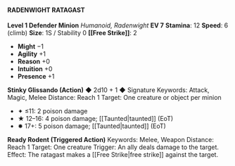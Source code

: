 #### RADENWIGHT RATAGAST

**Level 1 Defender Minion**
*Humanoid, Radenwight*
**EV 7**
**Stamina**: 12
**Speed**: 6 (climb)
**Size**: 1S / Stability 0
**[[Free Strike]]**: 2

- **Might** −1
- **Agility** +1
- **Reason** +0
- **Intuition** +0
- **Presence** +1

**Stinky Glissando (Action)** ◆ 2d10 + 1 ◆ Signature
Keywords: Attack, Magic, Melee
Distance: Reach 1
Target: One creature or object per minion

- ✦ ≤11: 2 poison damage
- ★ 12–16: 4 poison damage; [[Taunted|taunted]] (EoT)
- ✸ 17+: 5 poison damage; [[Taunted|taunted]] (EoT)

**Ready Rodent (Triggered Action)**
Keywords: Melee, Weapon
Distance: Reach 1
Target: One creature
Trigger: An ally deals damage to the target.
Effect: The ratagast makes a [[Free Strike|free strike]] against the target.
